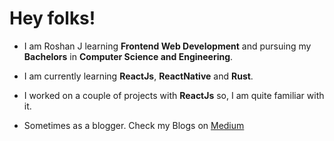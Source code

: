 
# Hey folks!

* I am Roshan J learning **Frontend Web Development** and pursuing my **Bachelors** in **Computer Science and Engineering**.

* I am currently learning **ReactJs**, **ReactNative** and **Rust**.

* I worked on a couple of projects with **ReactJs** so, I am quite familiar with it.

* Sometimes as a blogger. Check my Blogs on [Medium](https://medium.com/@roshanjr) 



<!---
therealroshan10/therealroshan10 is a ✨ special ✨ repository because its `README.md` (this file) appears on your GitHub profile.
You can click the Preview link to take a look at your changes.
--->
